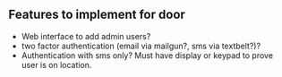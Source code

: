 Features to implement for door
------------------------------

- Web interface to add admin users?
- two factor authentication (email via mailgun?, sms via textbelt?)?
- Authentication with sms only? Must have display or keypad to prove user is on location.
